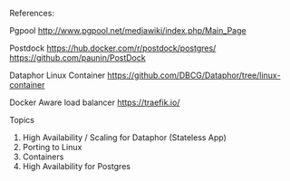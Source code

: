 References:

Pgpool
http://www.pgpool.net/mediawiki/index.php/Main_Page


Postdock
https://hub.docker.com/r/postdock/postgres/
https://github.com/paunin/PostDock


Dataphor Linux Container
https://github.com/DBCG/Dataphor/tree/linux-container


Docker Aware load balancer
https://traefik.io/


Topics

1. High Availability / Scaling for Dataphor (Stateless App)
2. Porting to Linux
3. Containers
4. High Availability for Postgres